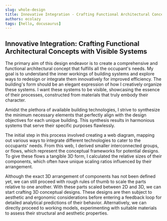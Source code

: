 ```yaml
---
slug: whole-design
title: Innovative Integration - Crafting Functional Architectural Concepts with Visible Systems
authors: ecolazy
tags: [hello, docusaurus]
---
```


## Innovative Integration: Crafting Functional Architectural Concepts with Visible Systems
The primary aim of this design endeavor is to create a comprehensive and functional architectural concept that fulfills all the occupant's needs. My goal is to understand the inner workings of building systems and explore ways to redesign or integrate them innovatively for improved efficiency. The building's form should be an elegant expression of how I creatively organize these systems. I want these systems to be visible, showcasing the essence of their processes, constructed from materials that truly embody their character.

Amidst the plethora of available building technologies, I strive to synthesize the minimum necessary elements that perfectly align with the design objectives for each unique building. This synthesis results in harmonious systems that serve their specific purposes flawlessly.

The initial step in this process involved creating a web diagram, mapping out various ways to integrate different technologies to cater to the occupants' needs. From this web, I derived smaller interconnected groups, or flows, which represent the conceptual frameworks for potential designs. To give these flows a tangible 3D form, I calculated the relative sizes of their components, which often have unique scaling ratios influenced by their arrangement.

Although the exact 3D arrangement of components has not been defined yet, we can still proceed with rough rules of thumb to scale the parts relative to one another. With these parts scaled between 2D and 3D, we can start crafting 3D conceptual designs. These designs are then subject to aesthetic and ergonomic considerations before entering a feedback loop for detailed analytical predictions of their behavior. Alternatively, we can directly proceed to working models, experimenting with suitable materials to assess their structural and aesthetic properties.




